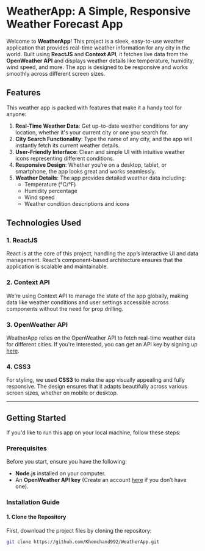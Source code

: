 # WeatherApp: A Simple, Responsive Weather Forecast App

Welcome to **WeatherApp**! This project is a sleek, easy-to-use weather application that provides real-time weather information for any city in the world. Built using **ReactJS** and **Context API**, it fetches live data from the **OpenWeather API** and displays weather details like temperature, humidity, wind speed, and more. The app is designed to be responsive and works smoothly across different screen sizes.

## Features

This weather app is packed with features that make it a handy tool for anyone:

1. **Real-Time Weather Data**: Get up-to-date weather conditions for any location, whether it's your current city or one you search for.
2. **City Search Functionality**: Type the name of any city, and the app will instantly fetch its current weather details.
3. **User-Friendly Interface**: Clean and simple UI with intuitive weather icons representing different conditions.
4. **Responsive Design**: Whether you’re on a desktop, tablet, or smartphone, the app looks great and works seamlessly.
5. **Weather Details**: The app provides detailed weather data including:
   - Temperature (°C/°F)
   - Humidity percentage
   - Wind speed
   - Weather condition descriptions and icons

## Technologies Used

### 1. **ReactJS**
React is at the core of this project, handling the app’s interactive UI and data management. React’s component-based architecture ensures that the application is scalable and maintainable.

### 2. **Context API**
We’re using Context API to manage the state of the app globally, making data like weather conditions and user settings accessible across components without the need for prop drilling.

### 3. **OpenWeather API**
WeatherApp relies on the OpenWeather API to fetch real-time weather data for different cities. If you're interested, you can get an API key by signing up [here](https://openweathermap.org/api).

### 4. **CSS3**
For styling, we used **CSS3** to make the app visually appealing and fully responsive. The design ensures that it adapts beautifully across various screen sizes, whether on mobile or desktop.

---

## Getting Started

If you'd like to run this app on your local machine, follow these steps:

### Prerequisites

Before you start, ensure you have the following:

- **Node.js** installed on your computer.
- An **OpenWeather API key** (Create an account [here](https://openweathermap.org/api) if you don’t have one).

### Installation Guide

#### 1. Clone the Repository
First, download the project files by cloning the repository:

```bash
git clone https://github.com/Khemchand992/WeatherApp.git
